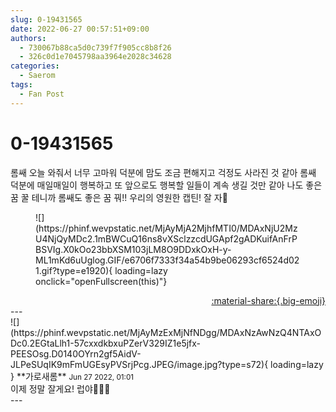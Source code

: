```yaml
---
slug: 0-19431565
date: 2022-06-27 00:57:51+09:00
authors:
  - 730067b88ca5d0c739f7f905cc8b8f26
  - 326c0d1e7045798aa3964e2028c34628
categories:
  - Saerom
tags:
  - Fan Post
---
```


# 0-19431565

<div class="post-container" markdown="1">
<div class="content-container md-sidebar__scrollwrap" markdown="1">

롬쌔 오늘 와줘서 너무 고마워 덕분에 맘도 조금 편해지고 걱정도 사라진 것 같아 롬쌔 덕분에 매일매일이 행복하고 또 앞으로도 행복할 일들이 계속 생길 것만 같아 나도 좋은 꿈 꿀 테니까 롬쌔도 좋은 꿈 꿔!! 우리의 영원한 캡틴! 잘 자🌙
<figure markdown="1">
![](https://phinf.wevpstatic.net/MjAyMjA2MjhfMTI0/MDAxNjU2MzU4NjQyMDc2.1mBWCuQ16ns8vXSclzzcdUGApf2gADKuifAnFrPBSVIg.X0kOo23bbXSM103jLM8O9DDxkOxH-y-ML1mKd6uUglog.GIF/e6706f7333f34a54b9be06293cf6524d021.gif?type=e1920){ loading=lazy onclick="openFullscreen(this)"}
</figure>


</div>
</div>

<div style="text-align: right;" markdown="1">
<a href="https://weverse.io/fromis9/fanpost/0-19431565" style="text-align: right;">:material-share:{.big-emoji}</a>
</div>
---

<div class="comments-container md-sidebar__scrollwrap" markdown="1">
<div class="comment" markdown="1">
<div class='id-container' markdown="1">
![](https://phinf.wevpstatic.net/MjAyMzExMjNfNDgg/MDAxNzAwNzQ4NTAxODc0.2EGtaLlh1-57cxxdkbxuPZerV329IZ1e5jfx-PEESOsg.D0140OYrn2gf5AidV-JLPeSUqIK9mFmUGEsyPVSrjPcg.JPEG/image.jpg?type=s72){ loading=lazy }
**<span class="artist">가로새롬</span>** <small>Jun 27 2022, 01:01</small><br>
</div>
<div class='comment-body' markdown="1">
이제 정말 잘게요! 럽야🙏🏻🌠
</div>
</div>
</div>
---
